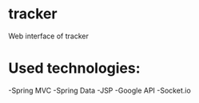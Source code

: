 # tracker
Web interface of tracker
# Used technologies:
-Spring MVC
-Spring Data
-JSP
-Google API
-Socket.io
